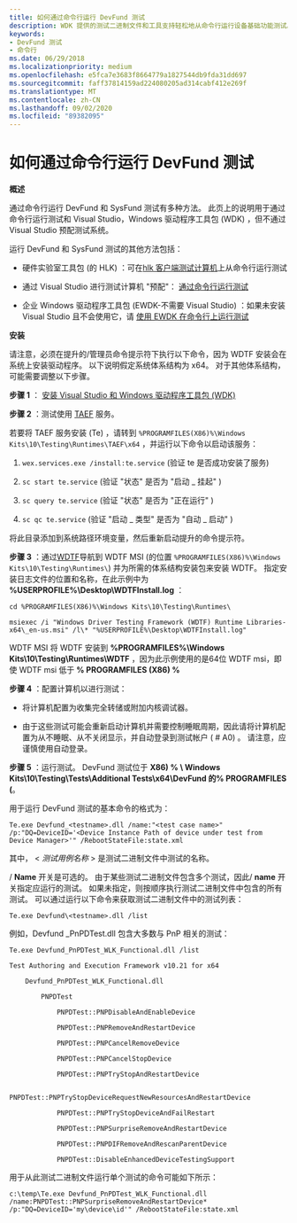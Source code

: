 ```yaml
---
title: 如何通过命令行运行 DevFund 测试
description: WDK 提供的测试二进制文件和工具支持轻松地从命令行运行设备基础功能测试。
keywords:
- DevFund 测试
- 命令行
ms.date: 06/29/2018
ms.localizationpriority: medium
ms.openlocfilehash: e5fca7e3683f8664779a1827544db9fda31dd697
ms.sourcegitcommit: faff37814159ad224080205ad314cabf412e269f
ms.translationtype: MT
ms.contentlocale: zh-CN
ms.lasthandoff: 09/02/2020
ms.locfileid: "89382095"
---
```

# <a name="how-to-run-the-devfund-tests-via-the-command-line"></a>如何通过命令行运行 DevFund 测试

**概述**

通过命令行运行 DevFund 和 SysFund 测试有多种方法。  此页上的说明用于通过命令行运行测试和 Visual Studio，Windows 驱动程序工具包 (WDK) ，但不通过 Visual Studio 预配测试系统。

运行 DevFund 和 SysFund 测试的其他方法包括：

- 硬件实验室工具包 (的 HLK) ：可在[hlk 客户端测试计算机](/windows-hardware/test/hlk/testref/reproduce-the-test-failure-by-running-the-test-from-the-command-line)上从命令行运行测试

- 通过 Visual Studio 进行测试计算机 "预配"： [通过命令行运行测试](../develop/how-to-test-a-driver-at-runtime-from-a-command-prompt.md)

- 企业 Windows 驱动程序工具包 (EWDK-不需要 Visual Studio) ：如果未安装 Visual Studio 且不会使用它，请 [使用 EWDK 在命令行上运行测试](./configure-the-machine-for-testing.md)

**安装**


请注意，必须在提升的/管理员命令提示符下执行以下命令，因为 WDTF 安装会在系统上安装驱动程序。 以下说明假定系统体系结构为 x64。 对于其他体系结构，可能需要调整以下步骤。

**步骤 1** ： [安装 Visual Studio 和 Windows 驱动程序工具包 (WDK) ](../download-the-wdk.md)

**步骤 2** ：测试使用 [TAEF](../taef/index.md) 服务。  

若要将 TAEF 服务安装 (Te) ，请转到 ```%PROGRAMFILES(X86)%\Windows Kits\10\Testing\Runtimes\TAEF\x64``` ，并运行以下命令以启动该服务：

1. ```wex.services.exe /install:te.service``` (验证 te 是否成功安装了服务) 

2. ```sc start te.service``` (验证 "状态" 是否为 "启动 \_ 挂起" ) 

3. ```sc query te.service``` (验证 "状态" 是否为 "正在运行" ) 

4. ```sc qc te.service``` (验证 "启动 \_ 类型" 是否为 "自动 \_ 启动" ) 

将此目录添加到系统路径环境变量，然后重新启动提升的命令提示符。

**步骤 3** ：通过[WDTF](../wdtf/index.md)导航到 WDTF MSI (的位置 ```%PROGRAMFILES(X86)%\Windows Kits\10\Testing\Runtimes\```) 并为所需的体系结构安装包来安装 WDTF。 指定安装日志文件的位置和名称，在此示例中为 **%USERPROFILE%\Desktop\WDTFInstall.log** ：

 
``` 
cd %PROGRAMFILES(X86)%\Windows Kits\10\Testing\Runtimes\
```

```
msiexec /i "Windows Driver Testing Framework (WDTF) Runtime Libraries-x64\_en-us.msi" /l\* "%USERPROFILE%\Desktop\WDTFInstall.log"
```

WDTF MSI 将 WDTF 安装到 **%PROGRAMFILES%\Windows Kits\10\Testing\Runtimes\WDTF** ，因为此示例使用的是64位 WDTF msi，即使 WDTF msi 低于 **% PROGRAMFILES (X86) %**


**步骤 4** ：配置计算机以进行测试：

- 将计算机配置为收集完全转储或附加内核调试器。

- 由于这些测试可能会重新启动计算机并需要控制睡眠周期，因此请将计算机配置为从不睡眠、从不关闭显示，并自动登录到测试帐户 ( # A0) 。 请注意，应谨慎使用自动登录。

**步骤 5** ：运行测试。  DevFund 测试位于 **X86) % \ Windows Kits\10\Testing\Tests\Additional Tests\x64\DevFund 的% PROGRAMFILES (**。

用于运行 DevFund 测试的基本命令的格式为：

```
Te.exe Devfund_<testname>.dll /name:"<test case name>" /p:"DQ=DeviceID='<Device Instance Path of device under test from Device Manager>'" /RebootStateFile:state.xml
```

其中， &lt; _测试用例名称_ &gt; 是测试二进制文件中测试的名称。

/ **Name** 开关是可选的。 由于某些测试二进制文件包含多个测试，因此/ **name** 开关指定应运行的测试。 如果未指定，则按顺序执行测试二进制文件中包含的所有测试。 可以通过运行以下命令来获取测试二进制文件中的测试列表：

```
Te.exe Devfund\<testname>.dll /list
```

例如，Devfund \_PnPDTest.dll 包含大多数与 PnP 相关的测试：

```
Te.exe Devfund_PnPDTest_WLK_Functional.dll /list

Test Authoring and Execution Framework v10.21 for x64

    Devfund_PnPDTest_WLK_Functional.dll

        PNPDTest

            PNPDTest::PNPDisableAndEnableDevice

            PNPDTest::PNPRemoveAndRestartDevice

            PNPDTest::PNPCancelRemoveDevice

            PNPDTest::PNPCancelStopDevice

            PNPDTest::PNPTryStopAndRestartDevice

            PNPDTest::PNPTryStopDeviceRequestNewResourcesAndRestartDevice

            PNPDTest::PNPTryStopDeviceAndFailRestart

            PNPDTest::PNPSurpriseRemoveAndRestartDevice

            PNPDTest::PNPDIFRemoveAndRescanParentDevice

            PNPDTest::DisableEnhancedDeviceTestingSupport
```


用于从此测试二进制文件运行单个测试的命令可能如下所示：

```
c:\temp\Te.exe Devfund_PnPDTest_WLK_Functional.dll /name:PNPDTest::PNPSurpriseRemoveAndRestartDevice* /p:"DQ=DeviceID='my\device\id'" /RebootStateFile:state.xml
```